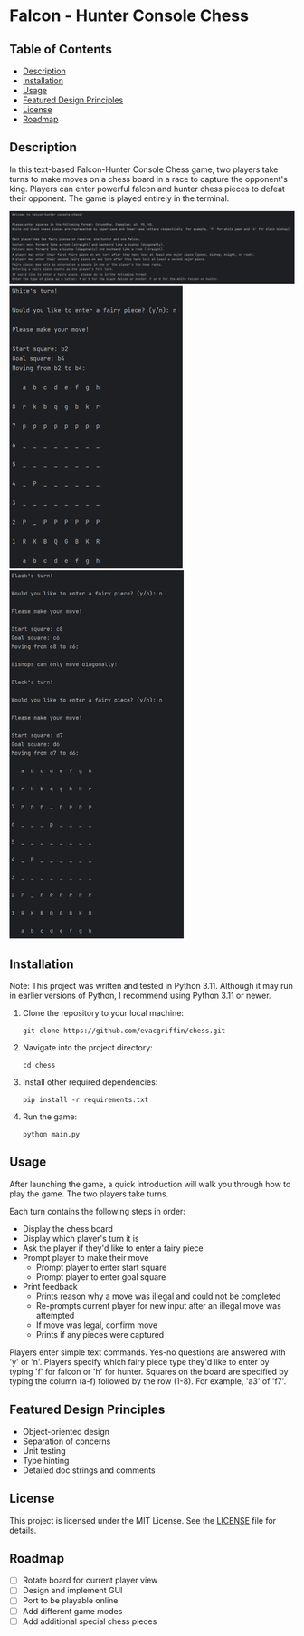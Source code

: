 # Falcon - Hunter Console Chess

## Table of Contents

- [Description](#description)
- [Installation](#installation)
- [Usage](#usage)
- [Featured Design Principles](#featured-design-principles)
- [License](#license)
- [Roadmap](#roadmap)

## Description

In this text-based Falcon-Hunter Console Chess game, two players take turns to make moves on a chess board in a race to 
capture the opponent's king. Players can enter powerful falcon and hunter chess pieces to defeat their opponent.
The game is played entirely in the terminal.

<img src="assets/chess_intro.png" alt="Game introduction">
<img src="assets/chess_demo1.png" alt="Demo white moves a piece" height="500">
<img src="assets/chess_demo2.png" alt="Demo black moves a piece" height="650">

## Installation

Note: This project was written and tested in Python 3.11. Although it may run in earlier versions of Python, I recommend 
using Python 3.11 or newer.

1. Clone the repository to your local machine:
    ```shell
    git clone https://github.com/evacgriffin/chess.git
   ```
2. Navigate into the project directory:
   ```shell
   cd chess
   ```
3. Install other required dependencies:
   ```shell
   pip install -r requirements.txt
   ```
4. Run the game:
   ```shell
   python main.py
   ```

## Usage

After launching the game, a quick introduction will walk you through how to play the game. The two players take turns.

Each turn contains the following steps in order:

- Display the chess board
- Display which player's turn it is
- Ask the player if they'd like to enter a fairy piece
- Prompt player to make their move
   * Prompt player to enter start square
   * Prompt player to enter goal square
- Print feedback
   * Prints reason why a move was illegal and could not be completed
   * Re-prompts current player for new input after an illegal move was attempted
   * If move was legal, confirm move
   * Prints if any pieces were captured

Players enter simple text commands. Yes-no questions are answered with 'y' or 'n'. Players specify which fairy piece
type they'd like to enter by typing 'f' for falcon or 'h' for hunter.
Squares on the board are specified by typing the column (a-f) followed by the row (1-8). For example, 'a3'
of 'f7'.

## Featured Design Principles

- Object-oriented design
- Separation of concerns
- Unit testing
- Type hinting
- Detailed doc strings and comments

## License

This project is licensed under the MIT License. See the [LICENSE](LICENSE) file for details.

## Roadmap

- [ ] Rotate board for current player view    
- [ ] Design and implement GUI
- [ ] Port to be playable online
- [ ] Add different game modes
- [ ] Add additional special chess pieces